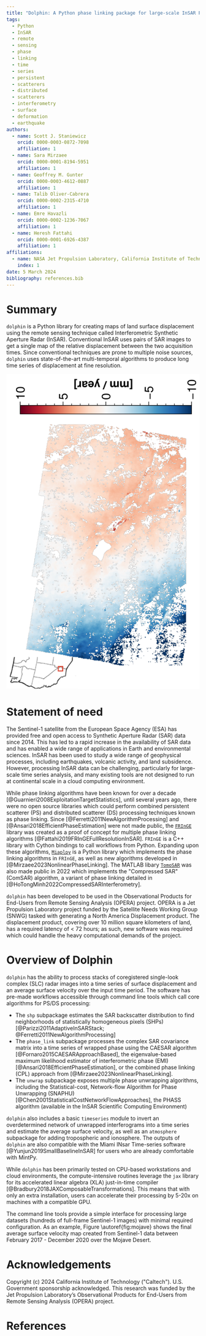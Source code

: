 ```yaml
---
title: "Dolphin: A Python phase linking package for large-scale InSAR PS/DS processing"
tags:
  - Python
  - InSAR
  - remote
  - sensing
  - phase
  - linking
  - time
  - series
  - persistent
  - scatterers
  - distributed
  - scatterers
  - interferometry
  - surface
  - deformation
  - earthquake
authors:
  - name: Scott J. Staniewicz
    orcid: 0000-0003-0872-7098
    affiliation: 1
  - name: Sara Mirzaee
    orcid: 0000-0001-8194-5951
    affiliation: 1
  - name: Geoffrey M. Gunter
    orcid: 0000-0003-4612-0887
    affiliation: 1
  - name: Talib Oliver-Cabrera
    orcid: 0000-0002-2315-4710
    affiliation: 1
  - name: Emre Havazli
    orcid: 0000-0002-1236-7067
    affiliation: 1
  - name: Heresh Fattahi
    orcid: 0000-0001-6926-4387
    affiliation: 1
affiliations:
  - name: NASA Jet Propulsion Laboratory, California Institute of Technology
    index: 1
date: 5 March 2024
bibliography: references.bib
---
```


# Summary

<!-- JOSS welcomes submissions from broadly diverse research areas. For this reason, we require that authors include in the paper some sentences that explain the software functionality and domain of use to a non-specialist reader. We also require that authors explain the research applications of the software. The paper should be between 250-1000 words. Authors submitting papers significantly longer than 1000 words may be asked to reduce the length of their paper. -->

<!-- A summary describing the high-level functionality and purpose of the software for a diverse, non-specialist audience. -->

`dolphin` is a Python library for creating maps of land surface displacement using the remote sensing technique called Interferometric Synthetic Aperture Radar (InSAR). Conventional InSAR uses pairs of SAR images to get a single map of the relative displacement between the two acquisition times. Since conventional techniques are prone to multiple noise sources, `dolphin` uses state-of-the-art multi-temporal algorithms to produce long time series of displacement at fine resolution.

![Average surface displacement velocity along the radar line-of-sight between February, 2017 and December, 2020. Red (blue) indicates motion towards (away from) the satellite.\label{fig:mojave}](figures/bristol-velocity-sequential.png)

# Statement of need
<!-- A Statement of need section that clearly illustrates the research purpose of the software and places it in the context of related work. -->

The Sentinel-1 satellite from the European Space Agency (ESA) has provided free and open access to Synthetic Aperture Radar (SAR) data since 2014. This has led to a rapid increase in the availability of SAR data and has enabled a wide range of applications in Earth and environmental sciences. InSAR has been used to study a wide range of geophysical processes, including earthquakes, volcanic activity, and land subsidence. However, processing InSAR data can be challenging, particularly for large-scale time series analysis, and many existing tools are not designed to run at continental scale in a cloud computing environment.

<!-- A list of key references, including to other software addressing related needs. Note that the references should include full names of venues, e.g., journals and conferences, not abbreviations only understood in the context of a specific discipline. -->
While phase linking algorithms have been known for over a decade [@Guarnieri2008ExploitationTargetStatistics], until several years ago, there were no open source libraries which could perform combined persistent scatterer (PS) and distributed scatterer (DS) processing techniques known as phase linking. Since [@Ferretti2011NewAlgorithmProcessing] and [@Ansari2018EfficientPhaseEstimation] were not made public, the [`FRInGE`](https://github.com/isce-framework/fringe) library was created as a proof of concept for multiple phase linking algorithms  [@Fattahi2019FRInGEFullResolutionInSAR]. `FRInGE` is a C++ library with Cython bindings to call workflows from Python. Expanding upon these algorithms, [`Miaplpy`](https://github.com/insarlab/MiaplPy) is a Python library which implements the phase linking algorithms in `FRInGE`, as well as new algorithms developed in [@Mirzaee2023NonlinearPhaseLinking]. The MATLAB libary [`TomoSAR`](https://github.com/DinhHoTongMinh/TomoSAR) was also made public in 2022 which implements the "Compressed SAR" (ComSAR) algorithm, a variant of phase linking detailed in [@HoTongMinh2022CompressedSARInterferometry].

`dolphin` has been developed to be used in the Observational Products for End-Users from Remote Sensing Analysis (OPERA) project. OPERA is a Jet Propulsion Laboratory project funded by the Satellite Needs Working Group (SNWG) tasked with generating a North America Displacement product. The displacement product, covering over 10 million square kilometers of land, has a required latency of < 72 hours; as such, new software was required which could handle the heavy computational demands of the project.

# Overview of Dolphin

`dolphin` has the ability to process stacks of coregistered single-look complex (SLC) radar images into a time series of surface displacement and an average surface velocity over the input time period. The software has pre-made workflows accessible through command line tools which call core algorithms for   PS/DS processing:

- The `shp` subpackage estimates the SAR backscatter distribution to find neighborhoods of statistically homogeneous pixels (SHPs) [@Parizzi2011AdaptiveInSARStack; @Ferretti2011NewAlgorithmProcessing]
- The `phase_link` subpackage processes the complex SAR covariance matrix into a time series of wrapped phase using the CAESAR algorithm [@Fornaro2015CAESARApproachBased], the eigenvalue-based maximum likelihood estimator of interferometric phase (EMI)[@Ansari2018EfficientPhaseEstimation], or the combined phase linking (CPL) approach from [@Mirzaee2023NonlinearPhaseLinking].
- The `unwrap` subpackage exposes multiple phase unwrapping algorithms, including the Statistical-cost, Network-flow Algorithm for Phase Unwrapping (SNAPHU) [@Chen2001StatisticalCostNetworkFlowApproaches], the PHASS algorithm (available in the InSAR Scientific Computing Environment)

`dolphin` also includes a basic `timeseries` module to invert an overdetermined network of unwrapped interferograms into a time series and estimate the average surface velocity, as well as an `atmosphere` subpackage for adding tropospheric and ionosphere. The outputs of `dolphin` are also compatible with the Miami INsar Time-series software [@Yunjun2019SmallBaselineInSAR] for users who are already comfortable with MintPy.

While `dolphin` has been primarily tested on CPU-based workstations and cloud environments, the compute-intensive routines leverage the `jax` library for its accelerated linear algebra (XLA) just-in-time compiler [@Bradbury2018JAXComposableTransformations]. This means that with only an extra installation, users can accelerate their processing by 5-20x on machines with a compatible GPU.

The command line tools provide a simple interface for processing large datasets (hundreds of full-frame Sentinel-1 images) with minimal required configuration. As an example, Figure \autoref{fig:mojave} shows the final average surface velocity map created from Sentinel-1 data between February 2017 - December 2020 over the Mojave Desert.

# Acknowledgements

Copyright (c) 2024 California Institute of Technology ("Caltech"). U.S. Government sponsorship acknowledged. This research was funded by the Jet Propulsion Laboratory’s Observational Products for End-Users from Remote Sensing Analysis (OPERA) project.

# References

